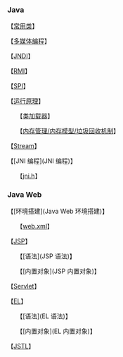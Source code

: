 ### Java

【[常用类](常用类)】

【[多媒体编程](多媒体编程)】

【[JNDI](jndi)】

【[RMI](rmi)】

【[SPI](spi)】

【[运行原理](运行原理)】

　　【[类加载器](类加载器)】

　　【[内存管理/内存模型/垃圾回收机制](内存模型)】

【[Stream](Stream)】

【[JNI 编程](JNI 编程)】

　　【[jni.h](jni.h)】

### Java Web

【[环境搭建](Java Web 环境搭建)】

　　【[web.xml](web.xml)】

【[JSP]()】

　　【[语法](JSP 语法)】

　　【[内置对象](JSP 内置对象)】

【[Servlet](Servlet)】

【[EL]()】

　　【[语法](EL 语法)】

　　【[内置对象](EL 内置对象)】

【[JSTL]()】
